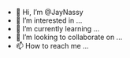 - 👋 Hi, I’m @JayNassy
- 👀 I’m interested in ...
- 🌱 I’m currently learning ...
- 💞️ I’m looking to collaborate on ...
- 📫 How to reach me ...

<!---
JayNassy/JayNassy is a ✨ special ✨ repository because its `README.md` (this file) appears on your GitHub profile.
You can click the Preview link to take a look at your changes.
--->
